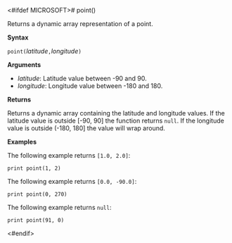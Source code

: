 <#ifdef MICROSOFT># point()

Returns a dynamic array representation of a point.

**Syntax**

`point(`*latitude*`,`*longitude*`)`

**Arguments**

* *latitude*: Latitude value between -90 and 90.
* *longitude*: Longitude value between -180 and 180.

**Returns**

Returns a dynamic array containing the latitude and longitude values.
If the latitude value is outside [-90, 90] the function returns `null`.
If the longitude value is outside (-180, 180] the value will wrap around.

**Examples**

The following example returns `[1.0, 2.0]`:

<!-- csl -->
```
print point(1, 2)
```

The following example returns `[0.0, -90.0]`:

<!-- csl -->
```
print point(0, 270)
```

The following example returns `null`:

<!-- csl -->
```
print point(91, 0)
```
<#endif>